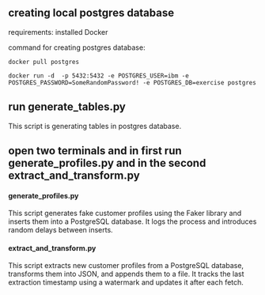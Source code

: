 ## creating local postgres database
requirements:
installed Docker

command for creating postgres database:
```shell
docker pull postgres
```
```shell
docker run -d  -p 5432:5432 -e POSTGRES_USER=ibm -e POSTGRES_PASSWORD=SomeRandomPassword! -e POSTGRES_DB=exercise postgres
```

## run generate_tables.py
This script is generating tables in postgres database.

## open two terminals and in first run generate_profiles.py and in the second extract_and_transform.py
#### generate_profiles.py 
 This script generates fake customer profiles using the Faker library and inserts them into a PostgreSQL database. It logs the process and introduces random delays between inserts.

#### extract_and_transform.py
This script extracts new customer profiles from a PostgreSQL database, transforms them into JSON, and appends them to a file. It tracks the last extraction timestamp using a watermark and updates it after each fetch.
